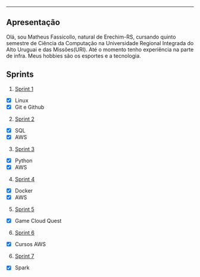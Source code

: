 ___

## Apresentação

Olá, sou Matheus Fassicollo, natural de Erechim-RS, cursando quinto semestre de Ciência da Computação na Universidade Regional Integrada do Alto Uruguai e das Missões(URI). Até o momento tenho experiência na parte de infra. Meus hobbies são os esportes e a tecnologia.

## Sprints 

1. [Sprint 1](Sprint%201/README.md)
- [x] Linux
- [x] Git e Github

2. [Sprint 2](Sprint%202/README.md)
- [x] SQL
- [x] AWS

3. [Sprint 3](Sprint%203/README.md)
- [x] Python
- [x] AWS

4. [Sprint 4](Sprint%204/README.md)
- [x] Docker
- [x] AWS

5. [Sprint 5](Sprint%205/README.md)
- [x] Game Cloud Quest

6. [Sprint 6](Sprint%206/README.md)
- [x] Cursos AWS

6. [Sprint 7](Sprint%207/README.md)
- [x] Spark